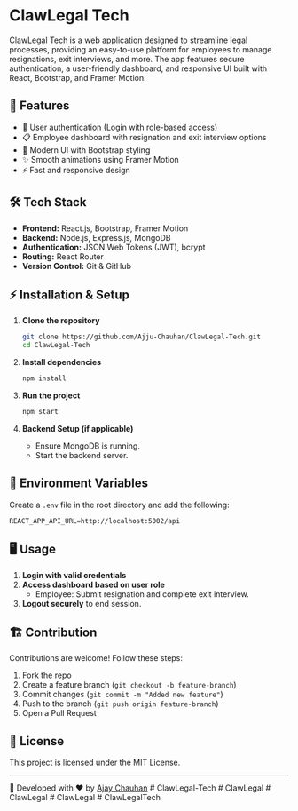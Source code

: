 # ClawLegal Tech

ClawLegal Tech is a web application designed to streamline legal processes, providing an easy-to-use platform for employees to manage resignations, exit interviews, and more. The app features secure authentication, a user-friendly dashboard, and responsive UI built with React, Bootstrap, and Framer Motion.

## 🚀 Features

- 🔑 User authentication (Login with role-based access)
- 📋 Employee dashboard with resignation and exit interview options
- 🎨 Modern UI with Bootstrap styling
- ✨ Smooth animations using Framer Motion
- ⚡ Fast and responsive design

## 🛠 Tech Stack

- **Frontend:** React.js, Bootstrap, Framer Motion
- **Backend:** Node.js, Express.js, MongoDB
- **Authentication:** JSON Web Tokens (JWT), bcrypt
- **Routing:** React Router
- **Version Control:** Git & GitHub

## ⚡ Installation & Setup

1. **Clone the repository**
   ```sh
   git clone https://github.com/Ajju-Chauhan/ClawLegal-Tech.git
   cd ClawLegal-Tech
   ```

2. **Install dependencies**
   ```sh
   npm install
   ```

3. **Run the project**
   ```sh
   npm start
   ```

4. **Backend Setup (if applicable)**
   - Ensure MongoDB is running.
   - Start the backend server.

## 🔑 Environment Variables

Create a `.env` file in the root directory and add the following:
```
REACT_APP_API_URL=http://localhost:5002/api
```

## 🖥️ Usage

1. **Login with valid credentials**
2. **Access dashboard based on user role**
   - Employee: Submit resignation and complete exit interview.
3. **Logout securely** to end session.

## 🏗️ Contribution

Contributions are welcome! Follow these steps:

1. Fork the repo
2. Create a feature branch (`git checkout -b feature-branch`)
3. Commit changes (`git commit -m "Added new feature"`)
4. Push to the branch (`git push origin feature-branch`)
5. Open a Pull Request

## 📜 License

This project is licensed under the MIT License.

---

🚀 Developed with ❤️ by [Ajay Chauhan](https://github.com/Ajju-Chauhan)
#   C l a w L e g a l - T e c h  
 #   C l a w L e g a l  
 #   C l a w L e g a l  
 #   C l a w L e g a l  
 #   C l a w L e g a l T e c h  
 